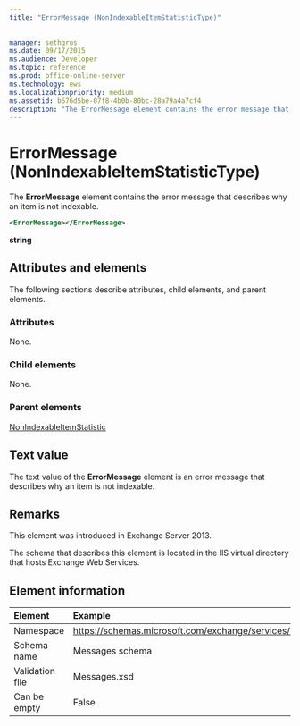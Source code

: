 ```yaml
---
title: "ErrorMessage (NonIndexableItemStatisticType)"
 
 
manager: sethgros
ms.date: 09/17/2015
ms.audience: Developer
ms.topic: reference
ms.prod: office-online-server
ms.technology: ews
ms.localizationpriority: medium
ms.assetid: b676d5be-07f8-4b0b-80bc-28a79a4a7cf4
description: "The ErrorMessage element contains the error message that describes why an item is not indexable."
---
```


# ErrorMessage (NonIndexableItemStatisticType)

The **ErrorMessage** element contains the error message that describes why an item is not indexable. 
  
```XML
<ErrorMessage></ErrorMessage>
```

 **string**
## Attributes and elements

The following sections describe attributes, child elements, and parent elements.
  
### Attributes

None.
  
### Child elements

None.
  
### Parent elements

[NonIndexableItemStatistic](nonindexableitemstatistic.md)
  
## Text value

The text value of the **ErrorMessage** element is an error message that describes why an item is not indexable. 
  
## Remarks

This element was introduced in Exchange Server 2013.
  
The schema that describes this element is located in the IIS virtual directory that hosts Exchange Web Services.
  
## Element information

| Element | Example |
|:-----|:-----|
|Namespace  <br/> |https://schemas.microsoft.com/exchange/services/2006/messages  <br/> |
|Schema name  <br/> |Messages schema  <br/> |
|Validation file  <br/> |Messages.xsd  <br/> |
|Can be empty  <br/> |False  <br/> |
   

